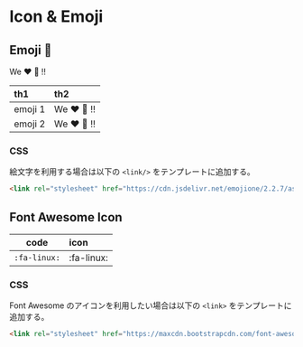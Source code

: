 # Icon & Emoji

## Emoji :musical_note:

We :heart: :art: !!

| th1 | th2 |
|:----|:----|
| emoji 1 | We :heart: :art: !! |
| emoji 2 | We :heart: :musical_note: !! |

### CSS

絵文字を利用する場合は以下の `<link/>` をテンプレートに追加する。

```html
<link rel="stylesheet" href="https://cdn.jsdelivr.net/emojione/2.2.7/assets/css/emojione.min.css">
```


## Font Awesome Icon

| code | icon |
|:----:|:-----|
| `:fa-linux:` | :fa-linux: |

### CSS

Font Awesome のアイコンを利用したい場合は以下の `<link>` をテンプレートに追加する。

```html
<link rel="stylesheet" href="https://maxcdn.bootstrapcdn.com/font-awesome/4.6.3/css/font-awesome.min.css">
```
